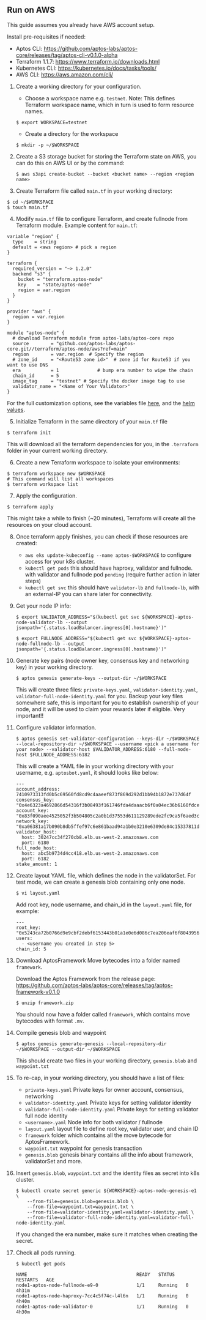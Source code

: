 ## Run on AWS
This guide assumes you already have AWS account setup.

Install pre-requisites if needed:

   * Aptos CLI: https://github.com/aptos-labs/aptos-core/releases/tag/aptos-cli-v0.1.0-alpha
   * Terraform 1.1.7: https://www.terraform.io/downloads.html
   * Kubernetes CLI: https://kubernetes.io/docs/tasks/tools/
   * AWS CLI: https://aws.amazon.com/cli/

1. Create a working directory for your configuration.

    * Choose a workspace name e.g. `testnet`. Note: This defines Terraform workspace name, which in turn is used to form resource names.
    ```
    $ export WORKSPACE=testnet
    ```

    * Create a directory for the workspace
    ```
    $ mkdir -p ~/$WORKSPACE
    ```

2. Create a S3 storage bucket for storing the Terraform state on AWS, you can do this on AWS UI or by the command:

    ```
    $ aws s3api create-bucket --bucket <bucket name> --region <region name>
    ```

3. Create Terraform file called `main.tf` in your working directory:
  ```
  $ cd ~/$WORKSPACE
  $ touch main.tf
  ```

4. Modify `main.tf` file to configure Terraform, and create fullnode from Terraform module. Example content for `main.tf`:
  ```
  variable "region" {
    type    = string
    default = <aws region> # pick a region
  }

  terraform {
    required_version = "~> 1.2.0"
    backend "s3" {
      bucket = "terraform.aptos-node"
      key    = "state/aptos-node"
      region = var.region
    }
  }

  provider "aws" {
    region = var.region
  }

  module "aptos-node" {
    # download Terraform module from aptos-labs/aptos-core repo
    source        = "github.com/aptos-labs/aptos-core.git//terraform/aptos-node/aws?ref=main"
    region        = var.region  # Specify the region
    # zone_id     = "<Route53 zone id>"  # zone id for Route53 if you want to use DNS
    era           = 1              # bump era number to wipe the chain
    chain_id      = 5
    image_tag     = "testnet" # Specify the docker image tag to use
    validator_name = "<Name of Your Validator>"
  }
  ```

For the full customization options, see the variables file [here](https://github.com/aptos-labs/aptos-core/blob/main/terraform/aptos-node/aws/variables.tf), and the [helm values](https://github.com/aptos-labs/aptos-core/blob/main/terraform/helm/aptos-node/values.yaml).

5. Initialize Terraform in the same directory of your `main.tf` file
  ```
  $ terraform init
  ```
This will download all the terraform dependencies for you, in the `.terraform` folder in your current working directory.

6. Create a new Terraform workspace to isolate your environments:
  ```
  $ terraform workspace new $WORKSPACE
  # This command will list all workspaces
  $ terraform workspace list
  ```

7. Apply the configuration.
  ```
  $ terraform apply
  ```
  This might take a while to finish (~20 minutes), Terraform will create all the resources on your cloud account.

8. Once terraform apply finishes, you can check if those resources are created:

    - `aws eks update-kubeconfig --name aptos-$WORKSPACE` to configure access for your k8s cluster.
    - `kubectl get pods` this should have haproxy, validator and fullnode. with validator and fullnode pod `pending` (require further action in later steps)
    - `kubectl get svc` this should have `validator-lb` and `fullnode-lb`, with an external-IP you can share later for connectivity.

9. Get your node IP info:

    ```
    $ export VALIDATOR_ADDRESS="$(kubectl get svc ${WORKSPACE}-aptos-node-validator-lb --output jsonpath='{.status.loadBalancer.ingress[0].hostname}')"

    $ export FULLNODE_ADDRESS="$(kubectl get svc ${WORKSPACE}-aptos-node-fullnode-lb --output jsonpath='{.status.loadBalancer.ingress[0].hostname}')"
    ```

10. Generate key pairs (node owner key, consensus key and networking key) in your working directory.

    ```
    $ aptos genesis generate-keys --output-dir ~/$WORKSPACE
    ```

    This will create three files: `private-keys.yaml`, `validator-identity.yaml`, `validator-full-node-identity.yaml` for you. Backup your key files somewhere safe, this is important for you to establish ownership of your node, and it will be used to claim your rewards later if eligible. Very important!!

11. Configure validator information.

    ```
    $ aptos genesis set-validator-configuration --keys-dir ~/$WORKSPACE --local-repository-dir ~/$WORKSPACE --username <pick a username for your node> --validator-host $VALIDATOR_ADDRESS:6180 --full-node-host $FULLNODE_ADDRESS:6182

    ```

    This will create a YAML file in your working directory with your username, e.g. `aptosbot.yaml`, it should looks like below:

    ```
    ---
    account_address: 7410973313fd0b5c69560fd8cd9c4aaeef873f869d292d1bb94b1872e737d64f
    consensus_key: "0x4e6323a4692866d54316f3b08493f161746fda4daaacb6f0a04ec36b6160fdce"
    account_key: "0x83f090aee4525052f3b504805c2a0b1d37553d611129289ede2fc9ca5f6aed3c"
    network_key: "0xa06381a17b090b8db5ffef97c6e861baad94a1b0e3210e6309de84c15337811d"
    validator_host:
      host: 30247cc34f270cb8.elb.us-west-2.amazonaws.com
      port: 6180
    full_node_host:
      host: abc5b9734d4cc418.elb.us-west-2.amazonaws.com
      port: 6182
    stake_amount: 1
    ```

12. Create layout YAML file, which defines the node in the validatorSet. For test mode, we can create a genesis blob containing only one node.

    ```
    $ vi layout.yaml
    ```

    Add root key, node username, and chain_id in the `layout.yaml` file, for example:

    ```
    ---
    root_key: "0x5243ca72b0766d9e9cbf2debf6153443b01a1e0e6d086c7ea206eaf6f8043956"
    users:
      - <username you created in step 5>
    chain_id: 5
    ```

13. Download AptosFramework Move bytecodes into a folder named `framework`.

    Download the Aptos Framework from the release page: https://github.com/aptos-labs/aptos-core/releases/tag/aptos-framework-v0.1.0

    ```
    $ unzip framework.zip
    ```

    You should now have a folder called `framework`, which contains move bytecodes with format `.mv`.

14. Compile genesis blob and waypoint

    ```
    $ aptos genesis generate-genesis --local-repository-dir ~/$WORKSPACE --output-dir ~/$WORKSPACE
    ```

    This should create two files in your working directory, `genesis.blob` and `waypoint.txt`

15. To re-cap, in your working directory, you should have a list of files:
    - `private-keys.yaml` Private keys for owner account, consensus, networking
    - `validator-identity.yaml` Private keys for setting validator identity
    - `validator-full-node-identity.yaml` Private keys for setting validator full node identity
    - `<username>.yaml` Node info for both validator / fullnode
    - `layout.yaml` layout file to define root key, validator user, and chain ID
    - `framework` folder which contains all the move bytecode for AptosFramework.
    - `waypoint.txt` waypoint for genesis transaction
    - `genesis.blob` genesis binary contains all the info about framework, validatorSet and more.

16. Insert `genesis.blob`, `waypoint.txt` and the identity files as secret into k8s cluster.

    ```
    $ kubectl create secret generic ${WORKSPACE}-aptos-node-genesis-e1 \
        --from-file=genesis.blob=genesis.blob \
        --from-file=waypoint.txt=waypoint.txt \
        --from-file=validator-identity.yaml=validator-identity.yaml \
        --from-file=validator-full-node-identity.yaml=validator-full-node-identity.yaml
    ```

    If you changed the era number, make sure it matches when creating the secret.

17. Check all pods running.

    ```
    $ kubectl get pods

    NAME                                        READY   STATUS    RESTARTS   AGE
    node1-aptos-node-fullnode-e9-0              1/1     Running   0          4h31m
    node1-aptos-node-haproxy-7cc4c5f74c-l4l6n   1/1     Running   0          4h40m
    node1-aptos-node-validator-0                1/1     Running   0          4h30m
    ```
